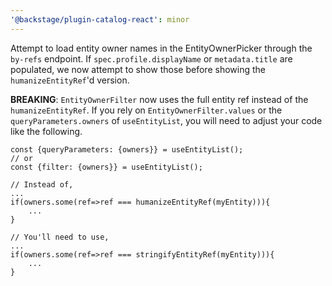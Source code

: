 ```yaml
---
'@backstage/plugin-catalog-react': minor
---
```


Attempt to load entity owner names in the EntityOwnerPicker through the `by-refs` endpoint. If `spec.profile.displayName` or `metadata.title` are populated, we now attempt to show those before showing the `humanizeEntityRef`'d version.

**BREAKING**: `EntityOwnerFilter` now uses the full entity ref instead of the `humanizeEntityRef`. If you rely on `EntityOwnerFilter.values` or the `queryParameters.owners` of `useEntityList`, you will need to adjust your code like the following.

```tsx
const {queryParameters: {owners}} = useEntityList();
// or
const {filter: {owners}} = useEntityList();

// Instead of,
...
if(owners.some(ref=>ref === humanizeEntityRef(myEntity))){
    ...
}

// You'll need to use,
...
if(owners.some(ref=>ref === stringifyEntityRef(myEntity))){
    ...
}
```

